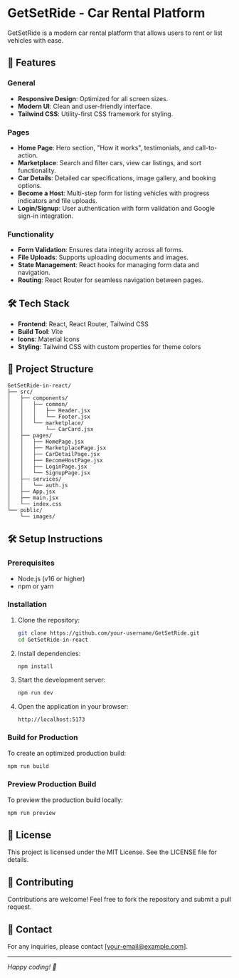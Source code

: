 # GetSetRide - Car Rental Platform

GetSetRide is a modern car rental platform that allows users to rent or list vehicles with ease.

## 🚀 Features

### General
- **Responsive Design**: Optimized for all screen sizes.
- **Modern UI**: Clean and user-friendly interface.
- **Tailwind CSS**: Utility-first CSS framework for styling.

### Pages
- **Home Page**: Hero section, "How it works", testimonials, and call-to-action.
- **Marketplace**: Search and filter cars, view car listings, and sort functionality.
- **Car Details**: Detailed car specifications, image gallery, and booking options.
- **Become a Host**: Multi-step form for listing vehicles with progress indicators and file uploads.
- **Login/Signup**: User authentication with form validation and Google sign-in integration.

### Functionality
- **Form Validation**: Ensures data integrity across all forms.
- **File Uploads**: Supports uploading documents and images.
- **State Management**: React hooks for managing form data and navigation.
- **Routing**: React Router for seamless navigation between pages.

## 🛠️ Tech Stack

- **Frontend**: React, React Router, Tailwind CSS
- **Build Tool**: Vite
- **Icons**: Material Icons
- **Styling**: Tailwind CSS with custom properties for theme colors

## 📂 Project Structure
```
GetSetRide-in-react/
├── src/
│   ├── components/
│   │   ├── common/
│   │   │   ├── Header.jsx
│   │   │   └── Footer.jsx
│   │   └── marketplace/
│   │       └── CarCard.jsx
│   ├── pages/
│   │   ├── HomePage.jsx
│   │   ├── MarketplacePage.jsx
│   │   ├── CarDetailPage.jsx
│   │   ├── BecomeHostPage.jsx
│   │   ├── LoginPage.jsx
│   │   └── SignupPage.jsx
│   ├── services/
│   │   └── auth.js
│   ├── App.jsx
│   ├── main.jsx
│   └── index.css
└── public/
    └── images/
```

## 🛠️ Setup Instructions

### Prerequisites
- Node.js (v16 or higher)
- npm or yarn

### Installation
1. Clone the repository:
   ```bash
   git clone https://github.com/your-username/GetSetRide.git
   cd GetSetRide-in-react
   ```

2. Install dependencies:
   ```bash
   npm install
   ```

3. Start the development server:
   ```bash
   npm run dev
   ```

4. Open the application in your browser:
   ```
   http://localhost:5173
   ```

### Build for Production
To create an optimized production build:
```bash
npm run build
```

### Preview Production Build
To preview the production build locally:
```bash
npm run preview
```

## 📄 License
This project is licensed under the MIT License. See the LICENSE file for details.

## 🤝 Contributing
Contributions are welcome! Feel free to fork the repository and submit a pull request.

## 📧 Contact
For any inquiries, please contact [your-email@example.com].

---
*Happy coding! 🚗*

